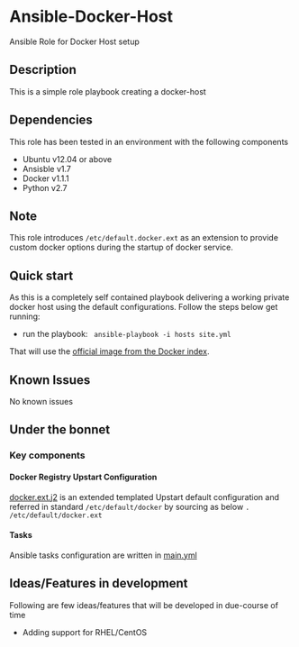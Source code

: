 # Ansible-Docker-Host
Ansible Role for Docker Host setup

## Description
This is a simple role playbook creating a docker-host 

## Dependencies
This role has been tested in an environment with the following components
 * Ubuntu v12.04 or above
 * Ansisble v1.7
 * Docker v1.1.1
 * Python v2.7

## Note
This role introduces `/etc/default.docker.ext` as an extension to provide custom docker options during the startup of docker service.

## Quick start
As this is a completely self contained playbook delivering a working private docker host using the default configurations. Follow the steps below get running:
*  run the playbook: ` ansible-playbook -i hosts site.yml`
  
That will use the
[official image from the Docker index](https://index.docker.io/_/registry/).

## Known Issues
No known issues

## Under the bonnet
### Key components
#### Docker Registry Upstart Configuration
[docker.ext.j2](roles/docker-host/templates/docker.ext.j2) is an extended templated Upstart default configuration and referred in standard `/etc/default/docker` by sourcing as below
`. /etc/default/docker.ext`

#### Tasks
Ansible tasks configuration are written in [main.yml](roles/docker-host/tasks/main.yml)


## Ideas/Features in development
Following are few ideas/features that will be developed in due-course of time
 * Adding support for RHEL/CentOS
